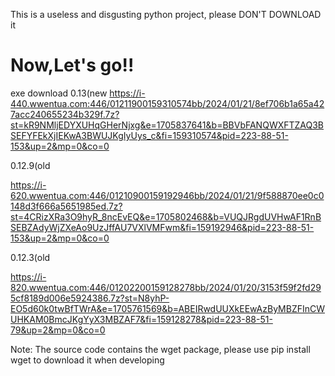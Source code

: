 This is a useless and disgusting python project, please DON'T DOWNLOAD it
# Now,Let's go!!

exe download
0.13(new
https://i-440.wwentua.com:446/01211900159310574bb/2024/01/21/8ef706b1a65a427acc240655234b329f.7z?st=kR9NMljEDYXUHqGHerNjxg&e=1705837641&b=BBVbFANQWXFTZAQ3BSEFYFEkXjIEKwA3BWUJKgIyUys_c&fi=159310574&pid=223-88-51-153&up=2&mp=0&co=0

0.12.9(old

https://i-620.wwentua.com:446/01210900159192946bb/2024/01/21/9f588870ee0c0148d3f666a5651985ed.7z?st=4CRizXRa3O9hyR_8ncEvEQ&e=1705802468&b=VUQJRgdUVHwAF1RnBSEBZAdyWjZXeAo9UzJffAU7VXlVMFwm&fi=159192946&pid=223-88-51-153&up=2&mp=0&co=0

0.12.3(old

https://i-820.wwentua.com:446/01202200159128278bb/2024/01/20/3153f59f2fd295cf8189d006e5924386.7z?st=N8yhP-EO5d60k0twBfTWrA&e=1705761569&b=ABEIRwdUUXkEEwAzByMBZFInCWUHKAM0BmcJKgYyX3MBZAF7&fi=159128278&pid=223-88-51-79&up=2&mp=0&co=0


Note: The source code contains the wget package, please use pip install wget to download it when developing
